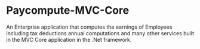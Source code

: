 # Paycompute-MVC-Core
An Enterprise application that computes the earnings of Employees including tax deductions annual computations and many other services built in the MVC Core application in the .Net framework.
